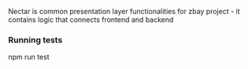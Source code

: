 Nectar is common presentation layer functionalities for zbay project - it contains logic that connects frontend and backend

### Running tests

npm run test
